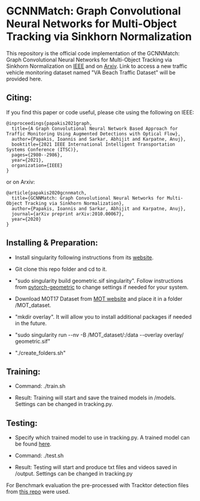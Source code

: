 # GCNNMatch: Graph Convolutional Neural Networks for Multi-Object Tracking via Sinkhorn Normalization

This repository is the official code implementation of the GCNNMatch: Graph Convolutional Neural Networks for Multi-Object Tracking via Sinkhorn Normalization on [IEEE](https://ieeexplore.ieee.org/document/9564655) and on [Arxiv](https://arxiv.org/abs/2010.00067). Link to access a new traffic vehicle monitoring dataset named "VA Beach Traffic Dataset" will be provided here.

## Citing:
If you find this paper or code useful, please cite using the following on IEEE:

```
@inproceedings{papakis2021graph,
  title={A Graph Convolutional Neural Network Based Approach for Traffic Monitoring Using Augmented Detections with Optical Flow},
  author={Papakis, Ioannis and Sarkar, Abhijit and Karpatne, Anuj},
  booktitle={2021 IEEE International Intelligent Transportation Systems Conference (ITSC)},
  pages={2980--2986},
  year={2021},
  organization={IEEE}
}
```

or on Arxiv:

```
@article{papakis2020gcnnmatch,
  title={GCNNMatch: Graph Convolutional Neural Networks for Multi-Object Tracking via Sinkhorn Normalization},
  author={Papakis, Ioannis and Sarkar, Abhijit and Karpatne, Anuj},
  journal={arXiv preprint arXiv:2010.00067},
  year={2020}
}
```

## Installing & Preparation:

* Install singularity following instructions from its [website](https://sylabs.io/guides/3.0/user-guide/quick_start.html#quick-installation-steps).

* Git clone this repo folder and cd to it.

* "sudo singularity build geometric.sif singularity". Follow instructions from [pytorch-geometric](https://github.com/rusty1s/pytorch_geometric/tree/master/docker) to change settings if needed for your system.

* Download MOT17 Dataset from [MOT website](https://motchallenge.net/data/MOT17/) and place it in a folder /MOT_dataset. 

* "mkdir overlay". It will allow you to install additional packages if needed in the future.

* "sudo singularity run --nv -B /MOT_dataset/:/data --overlay overlay/ geometric.sif"

* "./create_folders.sh"

## Training:

* Command: ./train.sh

* Result: Training will start and save the trained models in /models. Settings can be changed in tracking.py.

## Testing:

* Specify which trained model to use in tracking.py. A trained model can be found [here](https://drive.google.com/drive/folders/1b0ZF7WAQFIXv6xydyU3OGGBW-7EhegSv?usp=sharing).

* Command: ./test.sh

* Result: Testing will start and produce txt files and videos saved in /output. Settings can be changed in tracking.py

For Benchmark evaluation the pre-processed with Tracktor detection files from [this repo](https://github.com/dvl-tum/mot_neural_solver) were used.

